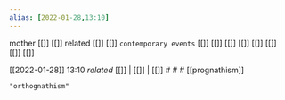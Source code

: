 ```yaml
---
alias: [2022-01-28,13:10]
---
```

 mother [[]] [[]]
 related [[]] [[]]
 `contemporary events` [[]] [[]] [[]] [[]] [[]] [[]] [[]] [[]]

[[2022-01-28]] 13:10 _related_ [[]] | [[]] | [[]] # # #
[[prognathism]]
```query
"orthognathism"
```